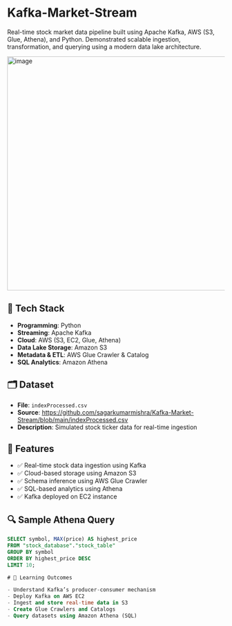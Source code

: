 # Kafka-Market-Stream
Real-time stock market data pipeline built using Apache Kafka, AWS (S3, Glue, Athena), and Python. Demonstrated scalable ingestion, transformation, and querying using a modern data lake architecture.

<img width="960" height="540" alt="image" src="https://github.com/user-attachments/assets/c2ba28e6-e7bd-4f76-b7f0-e72fe4e10f60" />




## 🔧 Tech Stack

- **Programming**: Python  
- **Streaming**: Apache Kafka  
- **Cloud**: AWS (S3, EC2, Glue, Athena)  
- **Data Lake Storage**: Amazon S3  
- **Metadata & ETL**: AWS Glue Crawler & Catalog  
- **SQL Analytics**: Amazon Athena



## 🗂️ Dataset

- **File**: `indexProcessed.csv`  
- **Source**: https://github.com/sagarkumarmishra/Kafka-Market-Stream/blob/main/indexProcessed.csv
- **Description**: Simulated stock ticker data for real-time ingestion



## 🚀 Features

- ✅ Real-time stock data ingestion using Kafka
- ✅ Cloud-based storage using Amazon S3
- ✅ Schema inference using AWS Glue Crawler
- ✅ SQL-based analytics using Athena
- ✅ Kafka deployed on EC2 instance



## 🔍 Sample Athena Query

```sql
SELECT symbol, MAX(price) AS highest_price
FROM "stock_database"."stock_table"
GROUP BY symbol
ORDER BY highest_price DESC
LIMIT 10;

# 🎯 Learning Outcomes

- Understand Kafka’s producer-consumer mechanism  
- Deploy Kafka on AWS EC2  
- Ingest and store real-time data in S3  
- Create Glue Crawlers and Catalogs  
- Query datasets using Amazon Athena (SQL)  
